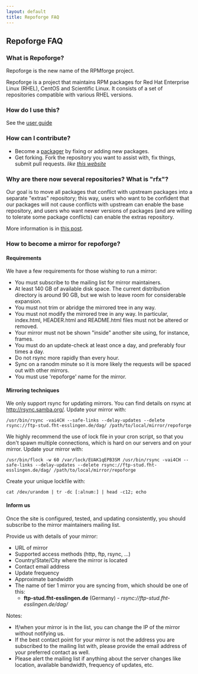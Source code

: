 ```yaml
---
layout: default
title: Repoforge FAQ
---
```


## Repoforge FAQ ##

### What is Repoforge? ###

Repoforge is the new name of the RPMforge project.

Repoforge is a project that maintains RPM packages for Red Hat Enterprise Linux (RHEL), CentOS and Scientific Linux. It consists of a set of repositories compatible with various RHEL versions.

### How do I use this? ###

See the [user guide](/use "user guide")

### How can I contribute? ###

* Become a [packager](/package "repoforge contributer") by fixing or adding new packages.
* Get forking.  Fork the repository you want to assist with, fix things, submit pull requests. _like [this website](http://github.com/repoforge/repoforge.github.com/)_

### Why are there now several repositories?  What is "rfx"? ###

Our goal is to move all packages that conflict with upstream packages into a separate "extras" repository; this way, users who want to be confident that our packages will not cause conflicts with upstream can enable the base repository, and users who want newer versions of packages (and are willing to tolerate some package conflicts) can enable the extras repository.

More information is in [this post](http://lists.repoforge.org/pipermail/users/2010-November/018282.html).

### How to become a mirror for repoforge? ###

#### Requirements ####

We have a few requirements for those wishing to run a mirror:
* You must subscribe to the mailing list for mirror maintainers.
* At least 140 GB of available disk space. The current distribution directory is around 90 GB, but we wish to leave room for considerable expansion.
* You must not trim or abridge the mirrored tree in any way.
* You must not modify the mirrored tree in any way. In particular, index.html, HEADER.html and README.html files must not be altered or removed.
* Your mirror must not be shown "inside" another site using, for instance, frames.
* You must do an update-check at least once a day, and preferably four times a day.
* Do not rsync more rapidly than every hour.
* Sync on a ranodm minute so it is more likely the requests will be spaced out with other mirrors.
* You must use 'repoforge' name for the mirror.

#### Mirroring techniques ####
We only support rsync for updating mirrors. You can find details on rsync at http://rsync.samba.org/. Update your mirror with:
    
    /usr/bin/rsync -vai4CH --safe-links --delay-updates --delete rsync://ftp-stud.fht-esslingen.de/dag/ /path/to/local/mirror/repoforge


We highly recommend the use of lock file in your cron script, so that you don't spawn multiple connections, which is hard on our servers and on your mirror. Update your mirror with:

    /usr/bin/flock -w 60 /var/lock/EUAK1qEPB3SM /usr/bin/rsync -vai4CH --safe-links --delay-updates --delete rsync://ftp-stud.fht-esslingen.de/dag/ /path/to/local/mirror/repoforge

Create your unique lockfile with:

    cat /dev/urandom | tr -dc [:alnum:] | head -c12; echo

#### Inform us ####
Once the site is configured, tested, and updating consistently, you should subscribe to the mirror maintainers mailing list.

Provide us with details of your mirror:
* URL of mirror
* Supported access methods (http, ftp, rsync, ...) 
* Country/State/City where the mirror is located
* Contact email address
* Update frequency
* Approximate bandwidth
* The name of tier 1 mirror you are syncing from, which should be one of this:
   * **ftp-stud.fht-esslingen.de** (Germany) - *rsync://ftp-stud.fht-esslingen.de/dag/*

Notes:
* If/when your mirror is in the list, you can change the IP of the mirror without notifying us.
* If the best contact point for your mirror is not the address you are subscribed to the mailing list with, please provide the email address of your preferred contact as well.
* Please alert the mailing list if anything about the server changes like location, available bandwidth, frequency of updates, etc.